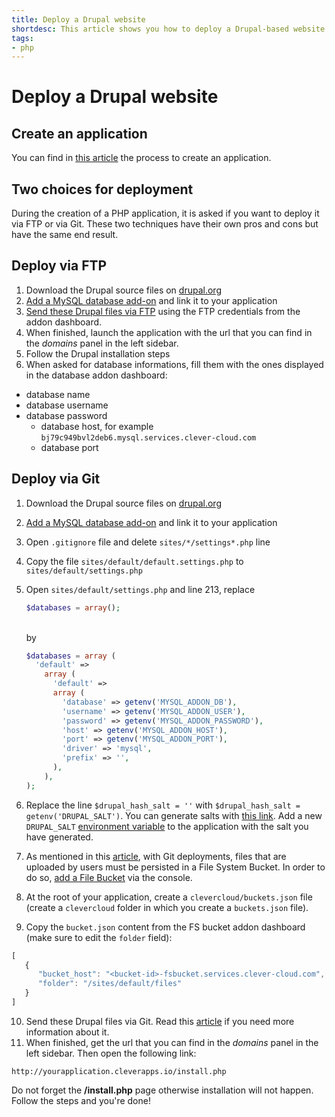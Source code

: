 ```yaml
---
title: Deploy a Drupal website
shortdesc: This article shows you how to deploy a Drupal-based website on Clever Cloud.
tags:
- php
---
```


# Deploy a Drupal website

## Create an application

You can find in [this article](/doc/clever-cloud-overview/add-application/#create-an-application) the process to create an application.

## Two choices for deployment

During the creation of a PHP application, it is asked if you want to deploy it via FTP or via Git. These two techniques have their own pros and cons but have the same end result.

## Deploy via FTP

1. Download the Drupal source files on [drupal.org](http://drupal.org)
2. [Add a MySQL database add-on](/doc/addons/clever-cloud-addons/) and link it to your application
3. [Send these Drupal files via FTP](/doc/clever-cloud-overview/add-application/#ftp-deployment) using the FTP credentials from the addon dashboard.
4. When finished, launch the application with the url that you can find in the *domains* panel in the left sidebar.
5. Follow the Drupal installation steps
6. When asked for database informations, fill them with the ones displayed in the database addon dashboard:
  * database name
  * database username
  * database password
    * database host, for example `bj79c949bvl2deb6.mysql.services.clever-cloud.com`
    * database port


## Deploy via Git

1. Download the Drupal source files on [drupal.org](http://drupal.org)
2. [Add a MySQL database add-on](/doc/addons/clever-cloud-addons/) and link it to your application
3. Open `.gitignore` file and delete `sites/*/settings*.php` line
4. Copy the file `sites/default/default.settings.php` to `sites/default/settings.php`
5. Open `sites/default/settings.php` and line 213, replace

    ```php
    $databases = array();
    ```

    <br/>
    by

    ```php
    $databases = array (
      'default' =>
        array (
          'default' =>
          array (
            'database' => getenv('MYSQL_ADDON_DB'),
            'username' => getenv('MYSQL_ADDON_USER'),
            'password' => getenv('MYSQL_ADDON_PASSWORD'),
            'host' => getenv('MYSQL_ADDON_HOST'),
            'port' => getenv('MYSQL_ADDON_PORT'),
            'driver' => 'mysql',
            'prefix' => '',
          ),
        ),
    );
    ```
6. Replace the line `$drupal_hash_salt = ''` with `$drupal_hash_salt = getenv('DRUPAL_SALT')`. You can generate salts with
[this link](http://www.passwordtool.hu/). Add a new `DRUPAL_SALT` [environment variable](/doc/php/php-apps/#environment-injection) to the application with the salt you have generated.
7. As mentioned in this [article](/doc/addons/fs_buckets/), with Git deployments, files that are uploaded by users must be
persisted in a File System Bucket. In order to do so, [add a File Bucket](/doc/addons/fs_buckets/) via the console.
8. At the root of your application, create a `clevercloud/buckets.json` file (create a `clevercloud`
folder in which you create a `buckets.json` file).
9. Copy the `bucket.json` content from the FS bucket addon dashboard (make sure to edit the `folder` field):

```javascript
[
   {
      "bucket_host": "<bucket-id>-fsbucket.services.clever-cloud.com",
      "folder": "/sites/default/files"
   }
]
```

10. Send these Drupal files via Git. Read this [article](/doc/clever-cloud-overview/add-application/#git-deployment) if you need more information about it.
11. When finished, get the url that you can find in the *domains* panel in the left sidebar. Then open the following link:

`http://yourapplication.cleverapps.io/install.php`  

Do not forget the **/install.php** page otherwise installation will not happen.
Follow the steps and you're done!
